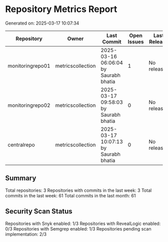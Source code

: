 # Repository Metrics Report

Generated on: 2025-03-17 10:07:34

| Repository       | Owner             | Last Commit                           |   Open Issues | Last Release   |   Commits (Week) |   Commits (Month) |   Contributors | Snyk Scans             | RL Scans               | Semgrep Scans          |
|------------------|-------------------|---------------------------------------|---------------|----------------|------------------|-------------------|----------------|------------------------|------------------------|------------------------|
| monitoringrepo01 | metricscollection | 2025-03-16 06:06:04 by Saurabh bhatia |             1 | No releases    |                4 |                 4 |              1 | Pending Implementation | Pending Implementation | Pending Implementation |
| monitoringrepo02 | metricscollection | 2025-03-17 09:58:03 by Saurabh bhatia |             0 | No releases    |                4 |                 4 |              1 | Enabled                | Disabled               | Enabled                |
| centralrepo      | metricscollection | 2025-03-17 10:07:13 by Saurabh bhatia |             0 | No releases    |               53 |                53 |              1 | Pending Implementation | Pending Implementation | Pending Implementation |

## Summary

Total repositories: 3
Repositories with commits in the last week: 3
Total commits in the last week: 61
Total commits in the last month: 61

## Security Scan Status

Repositories with Snyk enabled: 1/3
Repositories with RevealLogic enabled: 0/3
Repositories with Semgrep enabled: 1/3
Repositories pending scan implementation: 2/3

